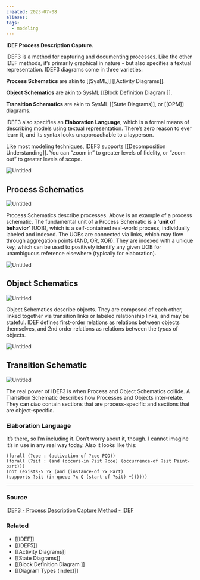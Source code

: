 ```yaml
---
created: 2023-07-08
aliases: 
tags:
  - modeling
---
```

**IDEF Process Description Capture.**

IDEF3 is a method for capturing and documenting processes. Like the other IDEF methods, it’s primarily graphical in nature - but also specifies a textual representation. IDEF3 diagrams come in three varieties:

**Process Schematics** are akin to [[SysML]] [[Activity Diagrams]].

**Object Schematics** are akin to SysML [[Block Definition Diagram ]].

**Transition Schematics** are akin to SysML [[State Diagrams]], or [[OPM]] diagrams.

IDEF3 also specifies an **Elaboration Language**, which is a formal means of describing models using textual representation. There’s zero reason to ever learn it, and its syntax looks unapproachable to a layperson.

Like most modeling techniques, IDEF3 supports [[Decomposition Understanding]]. You can “zoom in” to greater levels of fidelity, or “zoom out” to greater levels of scope.

![Untitled](Untitled%2054.png)

## Process Schematics

![Untitled](Untitled%2055.png)

Process Schematics describe processes. Above is an example of a process schematic. The fundamental unit of a Process Schematic is a ‘**unit of behavior**’ (UOB), which is a self-contained real-world process, individually labeled and indexed. The UOBs are connected via links, which may flow through aggregation points (AND, OR, XOR). They are indexed with a unique key, which can be used to positively identify any given UOB for unambiguous reference elsewhere (typically for elaboration).

![Untitled](Untitled%2056.png)

## Object Schematics

![Untitled](Untitled%2057.png)

Object Schematics describe objects. They are composed of each other, linked together via transition links or labeled relationship links, and may be stateful. IDEF defines first-order relations as relations between objects themselves, and 2nd order relations as relations between the *types* of objects. 

![Untitled](Untitled%2058.png)

## Transition Schematic

![Untitled](Untitled%2059.png)

The real power of IDEF3 is when Process and Object Schematics collide. A Transition Schematic describes how Processes and Objects inter-relate. They can *also* contain sections that are process-specific and sections that are object-specific. 

### Elaboration Language

It’s there, so I’m including it. Don’t worry about it, though. I cannot imagine it’s in use in any real way today. Also it looks like this:

```
(forall (?coe : (activation-of ?coe PQD))
(forall (?sit : (and (occurs-in ?sit ?coe) (occurrence-of ?sit Paint-part)))
(not (exists-5 ?x (and (instance-of ?x Part)
(supports ?sit (in-queue ?x Q (start-of ?sit) +))))))
```

****
### Source

[IDEF3 - Process Description Capture Method - IDEF](https://www.idef.com/idef3-process-description-capture-method/)

### Related
- [[IDEF]] 
- [[IDEF5]] 
- [[Activity Diagrams]] 
- [[State Diagrams]] 
- [[Block Definition Diagram ]]
- [[Diagram Types (index)]]